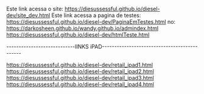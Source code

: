 Este link acessa o site: https://diesussessful.github.io/diesel-dev/site_dev.html
Este link acessa a pagina de testes: https://diesussessful.github.io/diesel-dev/PaginaEmTestes.html
no:  https://darkosheen.github.io/wandy.github.io/admindex.html
 https://diesussessful.github.io/diesel-dev/htmlTeste.html

----------------------------lINKS iPAD---------------------------------------------

 https://diesussessful.github.io/diesel-dev/retail_ipad1.html
  https://diesussessful.github.io/diesel-dev/retail_ipad2.html
   https://diesussessful.github.io/diesel-dev/retail_ipad3.html
    https://diesussessful.github.io/diesel-dev/retail_ipad4.html
